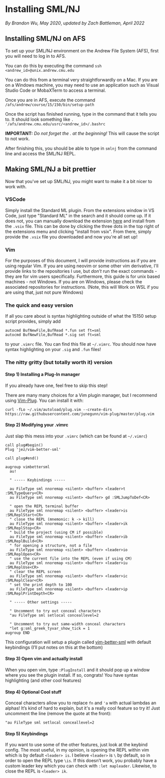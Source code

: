 # Installing SML/NJ

_By Brandon Wu, May 2020_, _updated by Zach Battleman, April 2022_


## Installing SML/NJ on AFS

To set up your SML/NJ environment on the Andrew File System (AFS), first you will need to log in to AFS.

You can do this by executing the command
`ssh <andrew_id>@unix.andrew.cmu.edu`

You can do this from a terminal very straightforwardly on a Mac. If you are on a Windows machine, you may need to use an application such as Visual Studio Code or MobaXTerm to access a terminal.

Once you are in AFS, execute the command 
`/afs/andrew/course/15/150/bin/setup-path`

Once the script has finished running, type in the command that it tells you to. It should look something like
`. '/afs/andrew.cmu.edu/usrc/<andrew_id>/.bashrc`

__IMPORTANT:__ _Do not forget the . at the beginning!_ This will cause the script to not work. 

After finishing this, you should be able to type in `smlnj` from the command line and access the SML/NJ REPL.

## Making SML/NJ a bit prettier

Now that you've set up SML/NJ, you might want to make it a bit nicer to work with.

### VSCode
Simply install the Standard ML plugin. From the extensions window in VS Code, just type "Standard ML"
in the search and it should come up. If it does not, you can manually download the extension [here](https://marketplace.visualstudio.com/items?itemName=freebroccolo.sml)
and install from the `.vsix` file. This can be done by clicking the three dots in the top right of the extensions menu
and clicking "install from vsix". From there, simply provide the `.vsix` file you downloaded and now you're all set up!

### Vim

For the purposes of this document, I will provide instructions as if you 
are using regular Vim. If you are using neovim or some other vim derivative,
I'll provide links to the repositories I use, but *don't* run the exact commands -
they are for vim users specifically. Furthermore, this guide is for unix based machines -
not Windows. If you are on Windows, please check the associated repositories for instructions.
(Note, this will Work on WSL if you are using that, just not pure Windows)

### The quick and easy version

If all you care about is syntax highlighting outside of what the 15150 setup script
provides, simply add
```
autocmd BufNewFile,BufRead *.fun set ft=sml
autocmd BufNewFile,BufRead *.sig set ft=sml
```
to your `.vimrc` file. You can find this file at `~/.vimrc`. You should now have syntax
highlighting on your `.sig` and `.fun` files!

### The nitty gritty (but totally worth it) version

#### Step 1) Installing a Plug-In manager

If you already have one, feel free to skip this step!

There are many many choices for a Vim plugin manager, but I recommend using [Vim-Plug](https://github.com/junegunn/vim-plug). You can install it with:

`curl -fLo ~/.vim/autoload/plug.vim --create-dirs https://raw.githubusercontent.com/junegunn/vim-plug/master/plug.vim`

#### Step 2) Modifying your .vimrc
Just slap this mess into your `.vimrc` (which can be found at `~/.vimrc`)
```
call plug#begin()
Plug 'jez/vim-better-sml'

call plug#end()

augroup vimbettersml
  au!

  " ----- Keybindings -----

  au FileType sml nnoremap <silent> <buffer> <leader>t :SMLTypeQuery<CR>
  au FileType sml nnoremap <silent> <buffer> gd :SMLJumpToDef<CR>

  " open the REPL terminal buffer
  au FileType sml nnoremap <silent> <buffer> <leader>is :SMLReplStart<CR>
  " close the REPL (mnemonic: k -> kill)
  au FileType sml nnoremap <silent> <buffer> <leader>ik :SMLReplStop<CR>
  " build the project (using CM if possible)
  au FileType sml nnoremap <silent> <buffer> <leader>ib :SMLReplBuild<CR>
  " for opening a structure, not a file
  au FileType sml nnoremap <silent> <buffer> <leader>io :SMLReplOpen<CR>
  " use the current file into the REPL (even if using CM)
  au FileType sml nnoremap <silent> <buffer> <leader>iu :SMLReplUse<CR>
  " clear the REPL screen
  au FileType sml nnoremap <silent> <buffer> <leader>ic :SMLReplClear<CR>
  " set the print depth to 100
  au FileType sml nnoremap <silent> <buffer> <leader>ip :SMLReplPrintDepth<CR>

  " ----- Other settings -----

  " Uncomment to try out conceal characters
  "au FileType sml setlocal conceallevel=2

  " Uncomment to try out same-width conceal characters
  "let g:sml_greek_tyvar_show_tick = 1
augroup END
```
This configuration will setup a plugin called [vim-better-sml](https://github.com/jez/vim-better-sml) with default keybindings (I’ll put notes on this at the bottom)

#### Step 3) Open vim and actually install
When you open vim, type `:PlugInstall` and it should pop up a window where you see the plugin install. If so, congrats! 
You have syntax highlighting (and other cool features)

#### Step 4) Optional Cool stuff
Conceal characters allow you to replace `fn` and `'a` with actual lambdas an alphas! It’s kind of hard to explain, but it's a really cool feature so try it!
Just uncomment the line (remove the quote at the front):

`"au FileType sml setlocal conceallevel=2`

#### Step 5) Keybindings
If you want to use some of the other features, just look at the keybind config. 
The most useful, in my opinion, 
is opening the REPL within vim which is by default `<leader> is`. I believe `<leader>` is `\` by default, so in order to open the REPL type `\is`. 
If this doesn’t work, you probably have a custom leader key which you can check with `:let mapleader`. Likewise,
to close the REPL is `<leader> ik`. 

